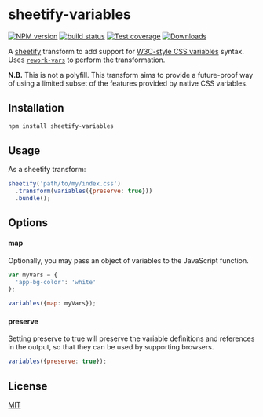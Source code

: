 # sheetify-variables
[![NPM version][npm-image]][npm-url]
[![build status][travis-image]][travis-url]
[![Test coverage][coveralls-image]][coveralls-url]
[![Downloads][downloads-image]][downloads-url]

A [sheetify][sheetify-url] transform to add support for
[W3C-style CSS variables](http://www.w3.org/TR/css-variables/) syntax.
Uses [`rework-vars`][rework-vars-url] to perform the transformation.

__N.B.__ This is not a polyfill. This transform aims to provide a future-proof way
of using a limited subset of the features provided by native CSS variables.

## Installation
```bash
npm install sheetify-variables
```

## Usage
As a sheetify transform:
```js
sheetify('path/to/my/index.css')
  .transform(variables({preserve: true}))
  .bundle();
```

## Options
#### map
Optionally, you may pass an object of variables to the JavaScript function.
```js
var myVars = {
  'app-bg-color': 'white'
};

variables({map: myVars});
```
#### preserve
Setting preserve to true will preserve the variable definitions and references
in the output, so that they can be used by supporting browsers.
```js
variables({preserve: true});
```

## License
[MIT](https://tldrlegal.com/license/mit-license)

[npm-image]: https://img.shields.io/npm/v/sheetify-variables.svg?style=flat-square
[npm-url]: https://npmjs.org/package/sheetify-variables
[travis-image]: https://img.shields.io/travis/yoshuawuyts/sheetify-variables.svg?style=flat-square
[travis-url]: https://travis-ci.org/yoshuawuyts/sheetify-variables
[coveralls-image]: https://img.shields.io/coveralls/yoshuawuyts/sheetify-variables.svg?style=flat-square
[coveralls-url]: https://coveralls.io/r/yoshuawuyts/sheetify-variables?branch=master
[downloads-image]: http://img.shields.io/npm/dm/sheetify-variables.svg?style=flat-square
[downloads-url]: https://npmjs.org/package/sheetify-variables

[sheetify-url]: https://github.com/requireio/sheetify
[rework-vars-url]: https://github.com/reworkcss/rework-vars
